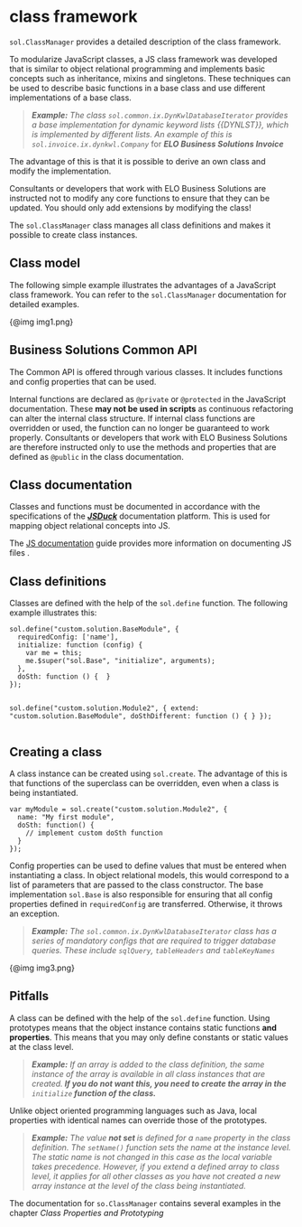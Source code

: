 <h1>class framework</h1>
<p><code>sol.ClassManager</code></span></span> provides a detailed description of the class framework.</p>
<p>To modularize JavaScript classes, a JS class framework was developed that is similar to object relational programming and implements basic concepts such as inheritance, mixins and singletons. These techniques can be used to describe basic functions in a base class and use different implementations of a base class.</p>
<blockquote>
<p><span
style='font-weight:bold;font-style:italic'>Example:</span><span
style='font-style:italic'> The class <code>sol.common.ix.DynKwlDatabaseIterator</code> provides a base implementation for dynamic keyword lists {{DYNLST}}, which is implemented by different lists. An example of this is <code>sol.invoice.ix.dynkwl.Company</code></span> for </span><span
style='font-weight:bold;font-style:italic'>ELO Business Solutions Invoice</span></p>
</blockquote>
<p>The advantage of this is that it is possible to derive an own class and modify the implementation. </p>
<p><span class="tag_caution">Consultants or developers that work with ELO Business Solutions are instructed not to modify any core functions to ensure that they can be updated. You should only add extensions by modifying the class!</span></p>
<p>The <code>sol.ClassManager</code> class manages all class definitions and makes it possible to create class instances. </p>
<h2>Class model</h2>
<p>The following simple example illustrates the advantages of a JavaScript class framework. You can refer to the <code>sol.ClassManager</code> documentation for detailed examples.</p>
<p>{@img img1.png}</p>
<h2>Business Solutions Common API</h2>
<p>The Common API is offered through various classes. It includes functions and config properties that can be used. </p>
<p><span class="tag_caution">Internal functions are declared as <code>@private</code> or <code>@protected</code>  in the JavaScript documentation. These <span
style='font-weight:bold'>may not be used in scripts</span> as continuous refactoring can alter the internal class structure. If internal class functions are overridden or used, the function can no longer be guaranteed to work properly. Consultants or developers that work with ELO Business Solutions are therefore instructed only to use the methods and properties that are defined as <code>@public</code> in the class documentation.</p>
<h2>Class documentation</h2>
<p>Classes and functions must be documented in accordance with the specifications of the <a
href="https://github.com/senchalabs/jsduck"><span style='font-weight:bold;
font-style:italic'>JSDuck</span></a> documentation platform. This is used for mapping object relational concepts into JS. </p>
<p><span class="tag_important">The <a
href="#!/guide/">JS documentation</a> guide provides more information on documenting JS files </span>.</p>
<h2>Class definitions</h2>
<p>Classes are defined with the help of the <code>sol.define</code> function. The following example illustrates this:</p>
<pre><code>sol.define(&quot;custom.solution.BaseModule&quot;, {
  requiredConfig: ['name'],
  initialize: function (config) {
    var me = this;
    me.$super(&quot;sol.Base&quot;, &quot;initialize&quot;, arguments);
  },
  doSth: function () {  }
});

sol.define(&quot;custom.solution.Module2&quot;, {
  extend: &quot;custom.solution.BaseModule&quot;,
  doSthDifferent: function () {  }
});
</code></pre>
<h2>Creating a class</h2>
<p>A class instance can be created using <code>sol.create</code>. The advantage of this is that functions of the superclass can be overridden, even when a class is being instantiated.</p>
<pre><code>var myModule = sol.create(&quot;custom.solution.Module2&quot;, {
  name: &quot;My first module&quot;,
  doSth: function() { 
    // implement custom doSth function
  }
});
</code></pre>
<p>Config properties can be used to define values that must be entered when instantiating a class. In object relational models, this would correspond to a list of parameters that are passed to the class constructor. The base implementation <code>sol.Base</code> is also responsible for ensuring that all config properties defined in <code>requiredConfig</code> are transferred. Otherwise, it throws an exception.</p>
<blockquote>
<p><span
style='font-weight:bold;font-style:italic'>Example:</span><span
style='font-style:italic'> The <code>sol.common.ix.DynKwlDatabaseIterator</code> class has a series of mandatory configs that are required to trigger database queries. These include <code>sqlQuery</code>, <code>tableHeaders</code> and <code>tableKeyNames</code></span></p>
</blockquote>
<p>{@img img3.png}</p>
<h2>Pitfalls</h2>
<p>A class can be defined with the help of the <code>sol.define</code> function. Using prototypes means that the object instance contains static functions <span
style='font-weight:bold'>and properties</span>. This means that you may only define constants or static values at the class level.</p>
<blockquote>
<p><span
style='font-weight:bold;font-style:italic'>Example:</span><span
style='font-style:italic'> If an array is added to the class definition, the same instance of the array is available in all class instances that are created.</span><span
style='font-weight:bold;font-style:italic'> If you do not want this, you need to create the array in the </span><span
style='font-style:italic'><code>initialize</code></span><span style='font-weight:bold;
font-style:italic'> function of the class.</span></p>
</blockquote>
<p>Unlike object oriented programming languages such as Java, local properties with identical names can override those of the prototypes. </p>
<blockquote>
<p><span
style='font-weight:bold;font-style:italic'>Example:</span><span
style='font-style:italic'> The value</span><span
style='font-weight:bold;font-style:italic'> not set </span><span
style='font-style:italic'> is defined for a <code>name</code> property in the class definition. The <code>setName()</code> function sets the name at the instance level. The static name is not changed in this case as the local variable takes precedence. However, if you extend a defined array to class level, it applies for all other classes as you have not created a new array instance at the level of the class being instantiated.</span></p>
</blockquote>
<p><span class="tag_important">The documentation for <code>so.ClassManager</code> contains several examples in the chapter <span
style='font-style:italic'>Class Properties and Prototyping</span></span></p>

